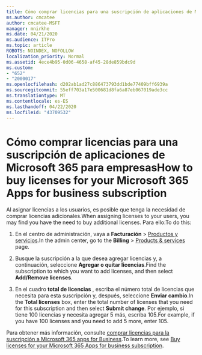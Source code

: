 ```yaml
---
title: Cómo comprar licencias para una suscripción de aplicaciones de Microsoft 365 para empresas
ms.author: cmcatee
author: cmcatee-MSFT
manager: mnirkhe
ms.date: 04/21/2020
ms.audience: ITPro
ms.topic: article
ROBOTS: NOINDEX, NOFOLLOW
localization_priority: Normal
ms.assetid: 4ece4b95-0d06-4658-af45-28de859bdc9d
ms.custom:
- "652"
- "2000017"
ms.openlocfilehash: d202ab1ad27c886473793dd1bde77409bff6939a
ms.sourcegitcommit: 55eff703a17e500681d8fa6a87eb067019ade3cc
ms.translationtype: MT
ms.contentlocale: es-ES
ms.lasthandoff: 04/22/2020
ms.locfileid: "43709532"
---
```

# <a name="how-to-buy-licenses-for-your-microsoft-365-apps-for-business-subscription"></a><span data-ttu-id="f13a7-102">Cómo comprar licencias para una suscripción de aplicaciones de Microsoft 365 para empresas</span><span class="sxs-lookup"><span data-stu-id="f13a7-102">How to buy licenses for your Microsoft 365 Apps for business subscription</span></span>

<span data-ttu-id="f13a7-103">Al asignar licencias a los usuarios, es posible que tenga la necesidad de comprar licencias adicionales.</span><span class="sxs-lookup"><span data-stu-id="f13a7-103">When assigning licenses to your users, you may find you have the need to buy additional licenses.</span></span> <span data-ttu-id="f13a7-104">Para ello:</span><span class="sxs-lookup"><span data-stu-id="f13a7-104">To do this:</span></span>
  
1. <span data-ttu-id="f13a7-105">En el centro de administración, vaya a **Facturación** \> [Productos y servicios](https://go.microsoft.com/fwlink/p/?linkid=842054).</span><span class="sxs-lookup"><span data-stu-id="f13a7-105">In the admin center, go to the **Billing** \> [Products & services](https://go.microsoft.com/fwlink/p/?linkid=842054) page.</span></span>

2. <span data-ttu-id="f13a7-106">Busque la suscripción a la que desea agregar licencias y, a continuación, seleccione **Agregar o quitar licencias**.</span><span class="sxs-lookup"><span data-stu-id="f13a7-106">Find the subscription to which you want to add licenses, and then select **Add/Remove licenses**.</span></span>

3. <span data-ttu-id="f13a7-107">En el cuadro **total de licencias** , escriba el número total de licencias que necesita para esta suscripción y, después, seleccione **Enviar cambio**.</span><span class="sxs-lookup"><span data-stu-id="f13a7-107">In the **Total licenses** box, enter the total number of licenses that you need for this subscription and then select **Submit change**.</span></span> <span data-ttu-id="f13a7-108">Por ejemplo, si tiene 100 licencias y necesita agregar 5 más, escriba 105.</span><span class="sxs-lookup"><span data-stu-id="f13a7-108">For example, if you have 100 licenses and you need to add 5 more, enter 105.</span></span>

<span data-ttu-id="f13a7-109">Para obtener más información, consulte [comprar licencias para la suscripción a Microsoft 365 apps for Business](https://docs.microsoft.com/office365/admin/subscriptions-and-billing/buy-licenses).</span><span class="sxs-lookup"><span data-stu-id="f13a7-109">To learn more, see [Buy licenses for your Microsoft 365 Apps for business subscription](https://docs.microsoft.com/office365/admin/subscriptions-and-billing/buy-licenses).</span></span>